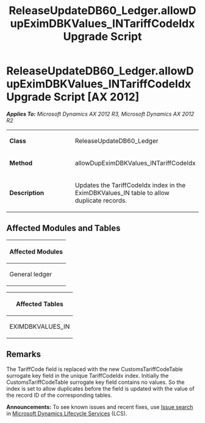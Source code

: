 ﻿---
title: ReleaseUpdateDB60_Ledger.allowDupEximDBKValues_INTariffCodeIdx Upgrade Script
TOCTitle: ReleaseUpdateDB60_Ledger.allowDupEximDBKValues_INTariffCodeIdx Upgrade Script
ms:assetid: 5f497be9-f119-0576-97ea-46aa67e6887d
ms:mtpsurl: https://msdn.microsoft.com/en-us/library/JJ719029(v=AX.60)
ms:contentKeyID: 49708569
ms.date: 05/18/2015
mtps_version: v=AX.60
---

# ReleaseUpdateDB60\_Ledger.allowDupEximDBKValues\_INTariffCodeIdx Upgrade Script [AX 2012]


_**Applies To:** Microsoft Dynamics AX 2012 R3, Microsoft Dynamics AX 2012 R2_

<table>
<colgroup>
<col style="width: 50%" />
<col style="width: 50%" />
</colgroup>
<tbody>
<tr class="odd">
<td><p><strong>Class</strong></p></td>
<td><p>ReleaseUpdateDB60_Ledger</p></td>
</tr>
<tr class="even">
<td><p><strong>Method</strong></p></td>
<td><p>allowDupEximDBKValues_INTariffCodeIdx</p></td>
</tr>
<tr class="odd">
<td><p><strong>Description</strong></p></td>
<td><p>Updates the TariffCodeIdx index in the EximDBKValues_IN table to allow duplicate records.</p></td>
</tr>
</tbody>
</table>


## Affected Modules and Tables

<table>
<colgroup>
<col style="width: 100%" />
</colgroup>
<thead>
<tr class="header">
<th><p>Affected Modules</p></th>
</tr>
</thead>
<tbody>
<tr class="odd">
<td><p>General ledger</p></td>
</tr>
</tbody>
</table>


<table>
<colgroup>
<col style="width: 100%" />
</colgroup>
<thead>
<tr class="header">
<th><p>Affected Tables</p></th>
</tr>
</thead>
<tbody>
<tr class="odd">
<td><p>EXIMDBKVALUES_IN</p></td>
</tr>
</tbody>
</table>


## Remarks

The TariffCode field is replaced with the new CustomsTariffCodeTable surrogate key field in the unique TariffCodeIdx index. Initially the CustomsTariffCodeTable surrogate key field contains no values. So the index is set to allow duplicates before the field is updated with the value of the record ID of the corresponding tables.

  
**Announcements:** To see known issues and recent fixes, use [Issue search](http://go.microsoft.com/fwlink/?linkid=389258) in [Microsoft Dynamics Lifecycle Services](http://go.microsoft.com/fwlink/?linkid=306505) (LCS).

